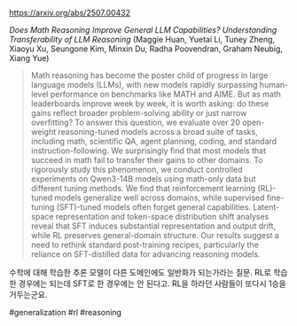 https://arxiv.org/abs/2507.00432

*Does Math Reasoning Improve General LLM Capabilities? Understanding Transferability of LLM Reasoning* (Maggie Huan, Yuetai Li, Tuney Zheng, Xiaoyu Xu, Seungone Kim, Minxin Du, Radha Poovendran, Graham Neubig, Xiang Yue)

> Math reasoning has become the poster child of progress in large language models (LLMs), with new models rapidly surpassing human-level performance on benchmarks like MATH and AIME. But as math leaderboards improve week by week, it is worth asking: do these gains reflect broader problem-solving ability or just narrow overfitting? To answer this question, we evaluate over 20 open-weight reasoning-tuned models across a broad suite of tasks, including math, scientific QA, agent planning, coding, and standard instruction-following. We surprisingly find that most models that succeed in math fail to transfer their gains to other domains. To rigorously study this phenomenon, we conduct controlled experiments on Qwen3-14B models using math-only data but different tuning methods. We find that reinforcement learning (RL)-tuned models generalize well across domains, while supervised fine-tuning (SFT)-tuned models often forget general capabilities. Latent-space representation and token-space distribution shift analyses reveal that SFT induces substantial representation and output drift, while RL preserves general-domain structure. Our results suggest a need to rethink standard post-training recipes, particularly the reliance on SFT-distilled data for advancing reasoning models.

수학에 대해 학습한 추론 모델이 다른 도메인에도 일반화가 되는가라는 질문. RL로 학습한 경우에는 되는데 SFT로 한 경우에는 안 된다고. RL을 하라던 사람들이 또다시 1승을 거두는군요.

#generalization #rl #reasoning 